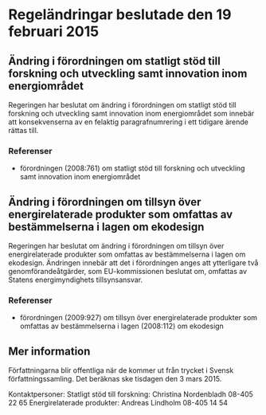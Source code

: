 # Regeländringar beslutade den 19 februari 2015

## Ändring i förordningen om statligt stöd till forskning och utveckling samt innovation inom energiområdet

Regeringen har beslutat om ändring i förordningen om statligt stöd till forskning och utveckling samt innovation inom energiområdet som innebär att konsekvenserna av en felaktig paragrafnumrering i ett tidigare ärende rättas till.

### Referenser

* förordningen (2008:761) om statligt stöd till forskning och utveckling samt innovation inom energiområdet

## Ändring i förordningen om tillsyn över energirelaterade produkter som omfattas av bestämmelserna i lagen om ekodesign

Regeringen har beslutat om ändring i förordningen om tillsyn över energirelaterade produkter som omfattas av bestämmelserna i lagen om ekodesign. Ändringen innebär att det i förordningen anges att ytterligare två genomförandeåtgärder, som EU-kommissionen beslutat om, omfattas av Statens energimyndighets tillsynsansvar.

### Referenser

* förordningen (2009:927) om tillsyn över energirelaterade produkter som omfattas av bestämmelserna i lagen (2008:112) om ekodesign

## Mer information

Författningarna blir offentliga när de kommer ut från trycket i Svensk författningssamling. Det beräknas ske tisdagen den 3 mars 2015.

Kontaktpersoner: Statligt stöd till forskning: Christina Nordenbladh 08-405 22 65 Energirelaterade produkter: Andreas Lindholm 08-405 14 54
